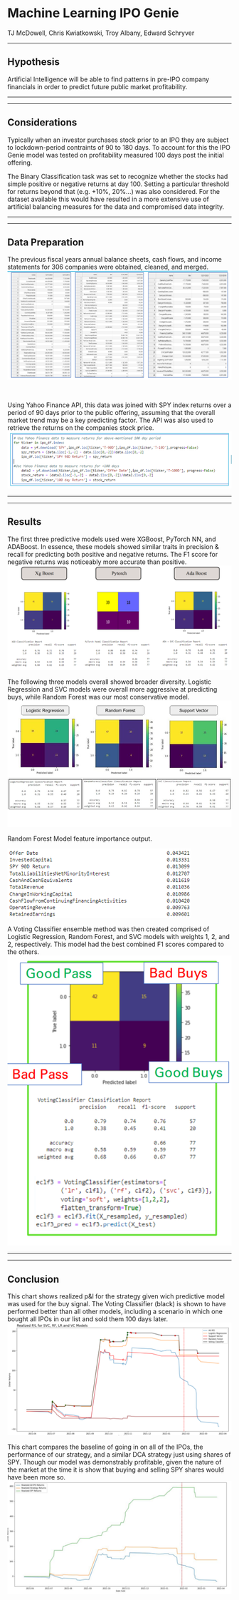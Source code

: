 # Machine Learning IPO Genie

TJ McDowell, Chris Kwiatkowski, Troy Albany, Edward Schryver

---
## Hypothesis

Artificial Intelligence will be able to find patterns in pre-IPO company financials in order to predict future public market profitability.
___
___
## Considerations 
Typically when an investor purchases stock prior to an IPO they are subject to lockdown-period contraints of 90 to 180 days. To account for this the IPO Genie model was tested on profitability measured 100 days post the initial offering.

The Binary Classification task was set to recognize whether the stocks had simple positive or negative returns at day 100. Setting a particular threshold for returns beyond that (e.g. +10%, 20%...) was also considered. For the dataset available this would have resulted in a more extensive use of artificial balancing measures for the data and compromised data integrity.

___
___

## Data Preparation

The previous fiscal years annual balance sheets, cash flows, and income statements for 306 companies were obtained, cleaned, and merged.
![Index](Images/Data.png)

 <br>

Using Yahoo Finance API, this data was joined with SPY index returns over a period of 90 days prior to the public offering, assuming that the overall market trend may be a key predicting factor. The API was also used to retrieve the returns on the companies stock price.
![Index](Images/Data2.png)

---
---
## Results

The first three predictive models used were XGBoost, PyTorch NN, and ADABoost. In essence, these models showed similar traits in precision & recall for predicting both positive and negative returns. The F1 score for negative returns was noticeably more accurate than positive.
![Index](Images/Models1.png)
<br>

The following three models overall showed broader diversity. Logistic Regression and SVC models were overall more aggressive at predicting buys, while Random Forest was our most conservative model.
![Index](Images/Slide22.jpg)


Random Forest Model feature importance output.

![Index](Images/FI.png)


A Voting Classifier ensemble method was then created comprised of Logistic Regression, Random Forest, and SVC models with weights 1, 2, and 2, respectively. This model had the best combined F1 scores compared to the others.
![Index](Images/Model2.png)

---
---
## Conclusion

This chart shows realized p&l for the strategy given wich predictive model was used for the buy signal. The Voting Classifier (black) is shown to have performed better than all other models, including a scenario in which one bought all IPOs in our list and sold them 100 days later.
![Index](Images/Chart1.png)


This chart compares the baseline of going in on all of the IPOs, the performance of our strategy, and a similar DCA strategy just using shares of SPY. Though our model was demonstrably profitable, given the nature of the market at the time it is show that buying and selling SPY shares would have been more so.
![Index](Images/Chart2.png)















